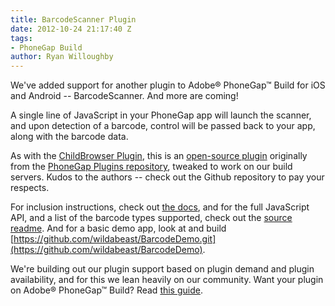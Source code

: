 ```yaml
---
title: BarcodeScanner Plugin
date: 2012-10-24 21:17:40 Z
tags:
- PhoneGap Build
author: Ryan Willoughby
---
```


We've added support for another plugin to Adobe® PhoneGap™ Build for iOS and Android -- BarcodeScanner. And more are coming!

A single line of JavaScript in your PhoneGap app will launch the scanner, and upon detection of a barcode, control will be passed back to your app, along with the barcode data.
<!-- end-slug -->

As with the [ChildBrowser Plugin](/blog/childbrowser-plugin), this is an [open-source plugin](https://github.com/wildabeast/BarcodeScanner/) originally from the [PhoneGap Plugins repository](https://github.com/phonegap/phonegap-plugins), tweaked to work on our build servers. Kudos to the authors -- check out the Github repository to pay your respects.

For inclusion instructions, check out [the docs](/docs/plugins), and for the full JavaScript API, and a list of the barcode types supported, check out the [source readme](https://github.com/wildabeast/BarcodeScanner/blob/master/README.md). And for a basic demo app, look at and build [https://github.com/wildabeast/BarcodeDemo.git](https://github.com/wildabeast/BarcodeDemo).

We're building out our plugin support based on plugin demand and plugin availability, and for this we lean heavily on our community. Want your plugin on Adobe® PhoneGap™ Build? Read [this guide](https://github.com/phonegap/build/blob/master/Plugins.md). 
